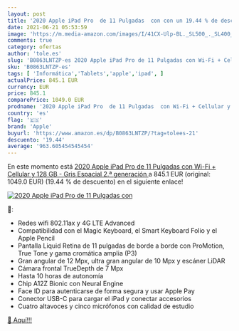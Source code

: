 ```yaml
---
layout: post
title: '2020 Apple iPad Pro  de 11 Pulgadas  con con un 19.44 % de descuento'
date: 2021-06-21 05:53:59
image: 'https://m.media-amazon.com/images/I/41CX-Ulp-BL._SL500_._SL400_.jpg'
comments: true
category: ofertas
author: 'tole.es'
slug: 'B0863LNTZP-es 2020 Apple iPad Pro de 11 Pulgadas con Wi-Fi + Cellular y...'
sku: 'B0863LNTZP-es'
tags: [ 'Informática','Tablets','apple','ipad', ]
actualPrice: 845.1 EUR
currency: EUR
price: 845.1
comparePrice: 1049.0 EUR
prodname: '2020 Apple iPad Pro  de 11 Pulgadas  con Wi-Fi + Cellular y 128 GB  - Gris Espacial  2.ª generación '
country: 'es'
flag: '🇪🇸'
brand: 'Apple'
buyurl: 'https://www.amazon.es/dp/B0863LNTZP/?tag=tolees-21'
descuento: '19.44'
average: '963.605454545454'
---
```


En este momento está [2020 Apple iPad Pro  de 11 Pulgadas  con Wi-Fi + Cellular y 128 GB  - Gris Espacial  2.ª generación ](https://www.amazon.es/dp/B0863LNTZP/?tag=tolees-21) a 845.1 EUR (original: 1049.0 EUR) (19.44 %  de descuento) en el siguiente enlace!

[![2020 Apple iPad Pro  de 11 Pulgadas  con](https://m.media-amazon.com/images/I/41CX-Ulp-BL._SL500_._SL400_.jpg)](https://www.amazon.es/dp/B0863LNTZP/?tag=tolees-21)

🔎:

- Redes wifi 802.11ax y 4G LTE Advanced
- Compatibilidad con el Magic Keyboard, el Smart Keyboard Folio y el Apple Pencil
- Pantalla Liquid Retina de 11 pulgadas de borde a borde con ProMotion, True Tone y gama cromática amplia (P3)
- Gran angular de 12 Mpx, ultra gran angular de 10 Mpx y escáner LiDAR
- Cámara frontal TrueDepth de 7 Mpx
- Hasta 10 horas de autonomía
- Chip A12Z Bionic con Neural Engine
- Face ID para autenticarse de forma segura y usar Apple Pay
- Conector USB-C para cargar el iPad y conectar accesorios
- Cuatro altavoces y cinco micrófonos con calidad de estudio

[🛒 Aquí!!!](https://www.amazon.es/dp/B0863LNTZP/?tag=tolees-21)
